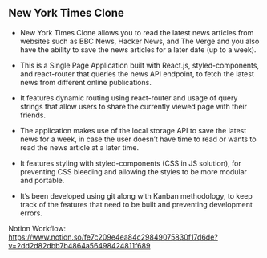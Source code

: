## New York Times Clone

* New York  Times Clone allows you to read the latest news articles from websites such as BBC News, Hacker News, and The Verge and you    also have the ability to save the news articles for a later date (up to a week).

* This is a Single Page Application built with React.js, styled-components, and react-router that queries the news API endpoint, to fetch the latest news from different online publications.

* It features dynamic routing using react-router and usage of query strings that allow users to share the currently viewed page with their friends.

* The application makes use of the local storage API to save the latest news for a week, in case the user doesn’t have time to read or wants to read the news article at a later time.
 
* It features styling with styled-components (CSS in JS solution), for preventing CSS bleeding and allowing the styles to be more modular and portable.

* It’s been developed using git along with Kanban methodology, to keep track of the features that need to be built and preventing development errors.


Notion Workflow:
https://www.notion.so/fe7c209e4ea84c29849075830f17d6de?v=2dd2d82dbb7b4864a56498424811f689

